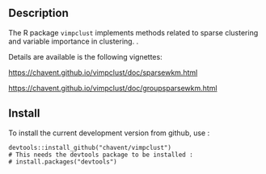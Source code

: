 ## Description

The R package `vimpclust` implements methods related to sparse clustering and variable importance in clustering. . 

Details are available is the following vignettes:

https://chavent.github.io/vimpclust/doc/sparsewkm.html

https://chavent.github.io/vimpclust/doc/groupsparsewkm.html

## Install

To install the current development version from github, use :

```{r eval=FALSE}
devtools::install_github("chavent/vimpclust")
# This needs the devtools package to be installed :
# install.packages("devtools")
```
